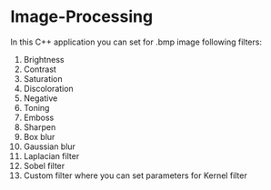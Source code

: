 # Image-Processing
In this C++ application you can set for .bmp image following filters:
1. Brightness
2. Contrast
3. Saturation
4. Discoloration
5. Negative
6. Toning
7. Emboss
8. Sharpen
9. Box blur
10. Gaussian blur
11. Laplacian filter
12. Sobel filter
13. Custom filter where you can set parameters for Kernel filter
